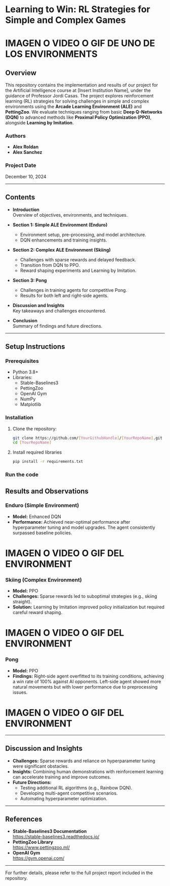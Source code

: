 # Learning to Win: RL Strategies for Simple and Complex Games
# IMAGEN O VIDEO O GIF DE UNO DE LOS ENVIRONMENTS
## Overview
This repository contains the implementation and results of our project for the Artificial Intelligence course at [Insert Institution Name], under the guidance of Professor Jordi Casas. The project explores reinforcement learning (RL) strategies for solving challenges in simple and complex environments using the **Arcade Learning Environment (ALE)** and **PettingZoo**. We evaluate techniques ranging from basic **Deep Q-Networks (DQN)** to advanced methods like **Proximal Policy Optimization (PPO)**, alongside **Learning by Imitation**.

### Authors
- **Alex Roldan**
- **Alex Sanchez** 

### Project Date
December 10, 2024

---

## Contents
- **Introduction**  
  Overview of objectives, environments, and techniques.
  
- **Section 1: Simple ALE Environment (Enduro)**  
  - Environment setup, pre-processing, and model architecture.  
  - DQN enhancements and training insights.  

- **Section 2: Complex ALE Environment (Skiing)**  
  - Challenges with sparse rewards and delayed feedback.  
  - Transition from DQN to PPO.  
  - Reward shaping experiments and Learning by Imitation.

- **Section 3: Pong**  
  - Challenges in training agents for competitive Pong.  
  - Results for both left and right-side agents.  

- **Discussion and Insights**  
  Key takeaways and challenges encountered.

- **Conclusion**  
  Summary of findings and future directions.

---
## Setup Instructions

### Prerequisites
- Python 3.8+
- Libraries:
  - Stable-Baselines3
  - PettingZoo
  - OpenAI Gym
  - NumPy
  - Matplotlib

### Installation
1. Clone the repository:
   ```bash
   git clone https://github.com/[YourGithubHandle]/[YourRepoName].git
   cd [YourRepoName]
   ```

2. Install required libraries
   ```bash
   pip install -r requirements.txt
   ```

### Run the code

## Results and Observations

### Enduro (Simple Environment)
- **Model:** Enhanced DQN
- **Performance:** Achieved near-optimal performance after hyperparameter tuning and model upgrades. The agent consistently surpassed baseline policies.
# IMAGEN O VIDEO O GIF DEL ENVIRONMENT
### Skiing (Complex Environment)
- **Model:** PPO
- **Challenges:** Sparse rewards led to suboptimal strategies (e.g., skiing straight).
- **Solution:** Learning by Imitation improved policy initialization but required careful reward shaping.
# IMAGEN O VIDEO O GIF DEL ENVIRONMENT
### Pong
- **Model:** PPO
- **Findings:** Right-side agent overfitted to its training conditions, achieving a win rate of 100% against AI opponents. Left-side agent showed more natural movements but with lower performance due to preprocessing issues.
# IMAGEN O VIDEO O GIF DEL ENVIRONMENT
---

## Discussion and Insights
- **Challenges:** Sparse rewards and reliance on hyperparameter tuning were significant obstacles.
- **Insights:** Combining human demonstrations with reinforcement learning can accelerate training and improve outcomes.
- **Future Directions:**
  - Testing additional RL algorithms (e.g., Rainbow DQN).  
  - Developing multi-agent competitive scenarios.  
  - Automating hyperparameter optimization.

---

## References
- **Stable-Baselines3 Documentation**  
  https://stable-baselines3.readthedocs.io/
- **PettingZoo Library**  
  https://www.pettingzoo.ml/
- **OpenAI Gym**  
  https://gym.openai.com/

---

For further details, please refer to the full project report included in the repository.
